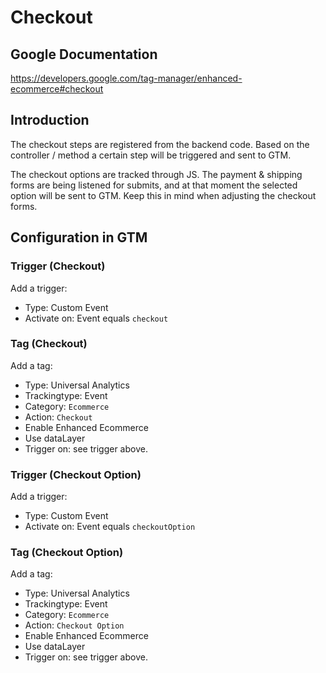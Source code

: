 # Checkout

## Google Documentation

https://developers.google.com/tag-manager/enhanced-ecommerce#checkout

## Introduction

The checkout steps are registered from the backend code. Based on the controller / method a certain step will be triggered and sent to GTM.

The checkout options are tracked through JS. The payment & shipping forms are being listened for submits, and at that moment the
selected option will be sent to GTM. Keep this in mind when adjusting the checkout forms.

## Configuration in GTM

### Trigger (Checkout)

Add a trigger:

* Type: Custom Event
* Activate on: Event equals `checkout`

### Tag (Checkout)

Add a tag:

* Type: Universal Analytics
* Trackingtype: Event
* Category: `Ecommerce`
* Action: `Checkout`
* Enable Enhanced Ecommerce
* Use dataLayer
* Trigger on: see trigger above.

### Trigger (Checkout Option)

Add a trigger:

* Type: Custom Event
* Activate on: Event equals `checkoutOption`

### Tag (Checkout Option)

Add a tag:

* Type: Universal Analytics
* Trackingtype: Event
* Category: `Ecommerce`
* Action: `Checkout Option`
* Enable Enhanced Ecommerce
* Use dataLayer
* Trigger on: see trigger above.